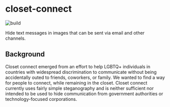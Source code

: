 # closet-connect

![build](https://github.com/billa42/closet-connect/actions/workflows/python-app.yml/badge.svg)

Hide text messages in images that can be sent via email and other channels.

## Background
Closet connect emerged from an effort to help LGBTQ+ individuals in countries with widespread discrimination to communicate without being accidentally outed to friends, coworkers, or family. We wanted to find a way for people to connect, while remaining in the closet. Closet connect currently uses fairly simple steganography and is neither sufficient nor intended to be used to hide communication from government authorities or technology-focused corporations. 
